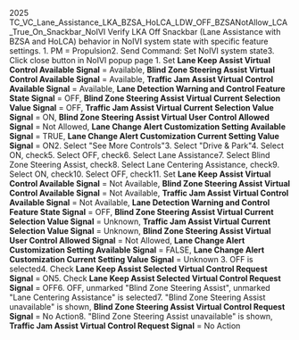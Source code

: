 2025 TC_VC_Lane_Assistance_LKA_BZSA_HoLCA_LDW_OFF_BZSANotAllow_LCA_True_On_Snackbar_NoIVI Verify LKA Off Snackbar (Lane Assistance with BZSA and HoLCA) behavior in NoIVI system state with specific feature settings. 1. PM = Propulsion2. Send Command: Set NoIVI system state3. Click close button in NoIVI popup page 1. Set **Lane Keep Assist Virtual Control Available Signal** = Available, **Blind Zone Steering Assist Virtual Control Available Signal** = Available, **Traffic Jam Assist Virtual Control Available Signal** = Available, **Lane Detection Warning and Control Feature State Signal** = OFF, **Blind Zone Steering Assist Virtual Current Selection Value Signal** = OFF, **Traffic Jam Assist Virtual Current Selection Value Signal** = ON, **Blind Zone Steering Assist Virtual User Control Allowed Signal** = Not Allowed, **Lane Change Alert Customization Setting Available Signal** = TRUE, **Lane Change Alert Customization Current Setting Value Signal** = ON2. Select "See More Controls"3. Select "Drive & Park"4. Select ON, check5. Select OFF, check6. Select Lane Assistance7. Select Blind Zone Steering Assist, check8. Select Lane Centering Assistance, check9. Select ON, check10. Select OFF, check11. Set **Lane Keep Assist Virtual Control Available Signal** = Not Available, **Blind Zone Steering Assist Virtual Control Available Signal** = Not Available, **Traffic Jam Assist Virtual Control Available Signal** = Not Available, **Lane Detection Warning and Control Feature State Signal** = OFF, **Blind Zone Steering Assist Virtual Current Selection Value Signal** = Unknown, **Traffic Jam Assist Virtual Current Selection Value Signal** = Unknown, **Blind Zone Steering Assist Virtual User Control Allowed Signal** = Not Allowed, **Lane Change Alert Customization Setting Available Signal** = FALSE, **Lane Change Alert Customization Current Setting Value Signal** = Unknown 3. OFF is selected4. Check **Lane Keep Assist Selected Virtual Control Request Signal** = ON5. Check **Lane Keep Assist Selected Virtual Control Request Signal** = OFF6. OFF, unmarked "Blind Zone Steering Assist", unmarked "Lane Centering Assistance" is selected7. "Blind Zone Steering Assist unavailable" is shown, **Blind Zone Steering Assist Virtual Control Request Signal** = No Action8. "Blind Zone Steering Assist unavailable" is shown, **Traffic Jam Assist Virtual Control Request Signal** = No Action